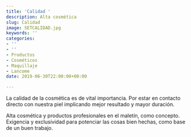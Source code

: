 ```yaml
---
title: 'Calidad '
description: Alta cosmética
slug: Calidad
image: SETCALIDAD.jpg
keywords: ''
categories:
- ''
- ''
- Productos
- Cosméticos
- Maquillaje
- Lancome
date: 2019-06-30T22:00:00+00:00

---
```

La calidad de la cosmética es de vital importancia. Por estar en contacto directo con nuestra piel implicando mejor resultado y mayor duración.  

Alta cosmética y productos profesionales en el maletín, como concepto. Exigencia y exclusividad para potenciar las cosas bien hechas, como base de un buen trabajo.